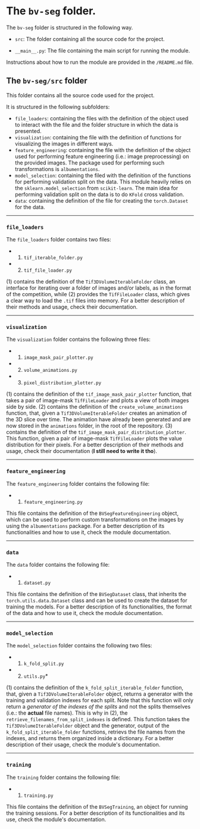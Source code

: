 # The `bv-seg` folder.

The `bv-seg` folder is structured in the following way.

* `src`: The folder containing all the source code for the project.

* `__main__.py`: The file containing the main script for running the module.

Instructions about how to run the module are provided in the `/README.md` file.

## The `bv-seg/src` folder

This folder contains all the source code used for the project.

It is structured in the following subfolders:

* `file_loaders`: containing the files with the definition of the object used to interact with the file and the folder structure in which the data is presented.
* `visualization`: containing the file with the definition of functions for visualizing the images in different ways.
* `feature_engineering`: containing the file with the definition of the object used for performing feature engineering (i.e.: image preprocessing) on the provided images. The package used for performing such transformations is `albumentations`.
* `model_selection`: containing the filed with the definition of the functions for performing validation split on the data. This module heavily relies on the `sklearn.model_selection` from `scikit-learn`. The main idea for performing validation split on the data is to do `KFold` cross validation.
* `data`: containing the definition of the file for creating the `torch.Dataset` for the data.

---

### `file_loaders`

The `file_loaders` folder contains two files:

* 1) `tif_iterable_folder.py`
* 2) `tif_file_loader.py`

(1) contains the definition of the `Tif3DVolumeIterableFolder` class, an interface for iterating over a folder of images and/or labels, as in the format of the competition, while (2) provides the `TifFileLoader` class, which gives a clear way to load the `.tif` files into memory. For a better description of their methods and usage, check their documentation.

---

### `visualization`

The `visualization` folder contains the following three files:

* 1) `image_mask_pair_plotter.py`
* 2) `volume_animations.py`
* 3) `pixel_distribution_plotter.py`

(1) contains the definition of the `tif_image_mask_pair_plotter` function, that takes a pair of image-mask `TifFileLoader` and plots a view of both images side by side. (2) contains the definition of the `create_volume_animations` function, that, given a `Tif3DVolumeIterableFolder` creates an animation of the 3D slice over time. The animation have already been generated and are now stored in the `animations` folder, in the root of the repository. (3) contains the definition of the `tif_image_mask_pair_distribution_plotter`. This function, given a pair of image-mask `TifFileLoader` plots the value distribution for their pixels. For a better description of their methods and usage, check their documentation (**I still need to write it tho**).

---

### `feature_engineering`


The `feature_engineering` folder contains the following file:

* 1) `feature_engineering.py`

This file contains the definition of the `BVSegFeatureEngineering` object, which can be used to perform custom transformations on the images by using the `albumentations` package. For a better description of its functionalities and how to use it, check the module documentation.

---

### `data`

The `data` folder contains the following file:

* 1) `dataset.py`

This file contains the definition of the `BVSegDataset` class, that inherits the `torch.utils.data.Dataset` class and can be used to create the dataset for training the models. For a better description of its functionalities, the format of the data and how to use it, check the module documentation.

---

### `model_selection`

The `model_selection` folder contains the following two files:

* 1) `k_fold_split.py`
* 2) `utils.py`*

(1) contains the definition of the `k_fold_split_iterable_folder` function, that, given  a `Tif3DVolumeIterableFolder` object, returns a generator with the training and validation indexes for each split. Note that this function will only return a *generator  of the indexes of the splits* and not the splits themselves (i.e.: the **actual** file names). This is why in (2), the `retrieve_filenames_from_split_indexes` is defined. This function takes the `Tif3DVolumeIterableFolder` object and the generator, output of the `k_fold_split_iterable_folder` functions, retrievs the file names from the indexes, and returns them organized inside a dictionary. For a better description of their usage, check the module's documentation.

---

### `training`

The `training` folder contains the following file:

* 1) `training.py`

This file contains the definition of the `BVSegTraining`, an object for running the training sessions.
For a better description of its functionalities and its use, check the module's documentation.
